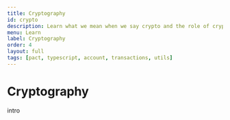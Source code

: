 ```yaml
---
title: Cryptography
id: crypto
description: Learn what we mean when we say crypto and the role of cryptography in blockchain development and smart contracts.
menu: Learn
label: Cryptography
order: 4
layout: full
tags: [pact, typescript, account, transactions, utils]
---
```


# Cryptography

intro